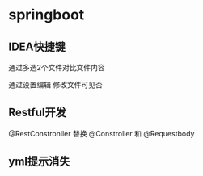 # springboot

## IDEA快捷键

通过多选2个文件对比文件内容

通过设置编辑 修改文件可见否

## Restful开发

@RestConstronller 替换 @Constroller 和 @Requestbody

## yml提示消失

